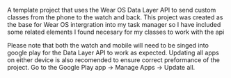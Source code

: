 A template project that uses the Wear OS Data Layer API to send custom classes from the phone to the watch and back.
This project was created as the base for Wear OS intergration into my task manager so I have included some related elements I found necesary for my classes to work with the api

Please note that both the watch and mobile will need to be singed into google play for the Data Layer API to work as expected. 
Updating all apps on either device is also recomended to ensure correct preformance of the project. Go to the Google Play app -> Manage Apps -> Update all.

